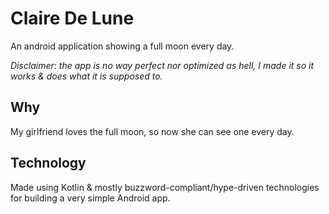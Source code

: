 # Claire De Lune

An android application showing a full moon every day.

*Disclaimer: the app is no way perfect nor optimized as hell, I made it so it works & does what it is supposed to.*

## Why

My girlfriend loves the full moon, so now she can see one every day.

## Technology

Made using Kotlin & mostly buzzword-compliant/hype-driven technologies for building a very simple Android app.

